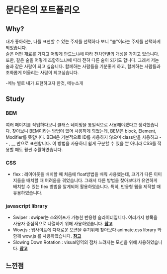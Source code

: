 # 문다은의 포트폴리오

## Why?
내가 좋아하는, 나를 표현할 수 있는 주제를 선택하다 보니 "술"이라는 주제를 선택하게 되었습니다.  
술은 어떤 재료를 가지고 어떻게 만드느냐에 따라 천차만별의 개성을 가지고 있습니다. 
또한, 같은 술을 어떻게 조합하느냐에 따라 전혀 다른 술이 되기도 합니다.
그래서 저는 술과 같은 사람이 되고 싶습니다.
함께하는 사람들을 기분좋게 하고, 함께하는 사람들과 조화롭게 어울리는 사람이 되고싶습니다.

-메뉴 별로 내가 표현하고자 한것, 메뉴소개

## Study
### BEM

여러 페이지를 작업하다보니 클래스 네이밍을 통일적으로 사용해야겠다고 생각했습니다.
찾아보니 BEM이라는 방법이 있어 사용하게 되었는데,
BEM은 block, Element, Modifier를 뜻합니다.
BEM은 기본적으로 ID를 사용하지 않으며 class만을 사용하고 -- , __ 만으로 표현합니다.
이 방법을 사용하니 쉽게 구분할 수 있을 뿐 아니라 CSS를 적용할 때도 훨씬 수월하였습니다. 

### CSS
- flex : 레이아웃을 배치할 때 처음에 float방법을 배워 사용했는데, 크기가 다른 이미지들을 배치할 때 어려움을 겪었습니다. 그래서 다른 방법을 찾아보다가 유연하게 배치할 수 있는 flex 방법을 알게되어 활용하였습니다. 특히, 반응형 웹을 제작할 때 유용하였습니다.

### javascript library
- Swiper : swiper는 스와이프가 가능한 반응형 슬라이더입니다. 여러가지 항목을 사용자 중심적으로 나열하기 위해 사용하였습니다.
**[참고](http://swiperjs.com/)**
- Wow.js : 웹사이트에 다채로운 모션을 주기위해 찾아보다 animate.css library 와 함께 wow.js 를 사용하였습니다.
**[참고](http://wowjs.uk)**
- Slowing Down Rotation : visual영역의 점차 느려지는 모션을 위해 사용하였습니다.
**[참고](https://github.com/gsuu/slowingDownRotaion)**

## 느낀점
